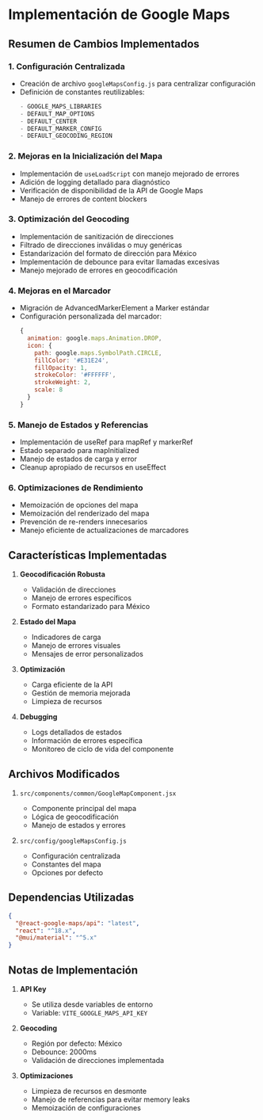 
# Implementación de Google Maps

## Resumen de Cambios Implementados

### 1. Configuración Centralizada
- Creación de archivo `googleMapsConfig.js` para centralizar configuración
- Definición de constantes reutilizables:
  ```javascript
  - GOOGLE_MAPS_LIBRARIES
  - DEFAULT_MAP_OPTIONS
  - DEFAULT_CENTER
  - DEFAULT_MARKER_CONFIG
  - DEFAULT_GEOCODING_REGION
  ```

### 2. Mejoras en la Inicialización del Mapa
- Implementación de `useLoadScript` con manejo mejorado de errores
- Adición de logging detallado para diagnóstico
- Verificación de disponibilidad de la API de Google Maps
- Manejo de errores de content blockers

### 3. Optimización del Geocoding
- Implementación de sanitización de direcciones
- Filtrado de direcciones inválidas o muy genéricas
- Estandarización del formato de dirección para México
- Implementación de debounce para evitar llamadas excesivas
- Manejo mejorado de errores en geocodificación

### 4. Mejoras en el Marcador
- Migración de AdvancedMarkerElement a Marker estándar
- Configuración personalizada del marcador:
  ```javascript
  {
    animation: google.maps.Animation.DROP,
    icon: {
      path: google.maps.SymbolPath.CIRCLE,
      fillColor: '#E31E24',
      fillOpacity: 1,
      strokeColor: '#FFFFFF',
      strokeWeight: 2,
      scale: 8
    }
  }
  ```

### 5. Manejo de Estados y Referencias
- Implementación de useRef para mapRef y markerRef
- Estado separado para mapInitialized
- Manejo de estados de carga y error
- Cleanup apropiado de recursos en useEffect

### 6. Optimizaciones de Rendimiento
- Memoización de opciones del mapa
- Memoización del renderizado del mapa
- Prevención de re-renders innecesarios
- Manejo eficiente de actualizaciones de marcadores

## Características Implementadas

1. **Geocodificación Robusta**
   - Validación de direcciones
   - Manejo de errores específicos
   - Formato estandarizado para México

2. **Estado del Mapa**
   - Indicadores de carga
   - Manejo de errores visuales
   - Mensajes de error personalizados

3. **Optimización**
   - Carga eficiente de la API
   - Gestión de memoria mejorada
   - Limpieza de recursos

4. **Debugging**
   - Logs detallados de estados
   - Información de errores específica
   - Monitoreo de ciclo de vida del componente

## Archivos Modificados

1. `src/components/common/GoogleMapComponent.jsx`
   - Componente principal del mapa
   - Lógica de geocodificación
   - Manejo de estados y errores

2. `src/config/googleMapsConfig.js`
   - Configuración centralizada
   - Constantes del mapa
   - Opciones por defecto

## Dependencias Utilizadas

```json
{
  "@react-google-maps/api": "latest",
  "react": "^18.x",
  "@mui/material": "^5.x"
}
```

## Notas de Implementación

1. **API Key**
   - Se utiliza desde variables de entorno
   - Variable: `VITE_GOOGLE_MAPS_API_KEY`

2. **Geocoding**
   - Región por defecto: México
   - Debounce: 2000ms
   - Validación de direcciones implementada

3. **Optimizaciones**
   - Limpieza de recursos en desmonte
   - Manejo de referencias para evitar memory leaks
   - Memoización de configuraciones
